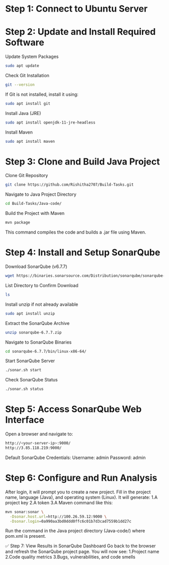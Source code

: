 # Step 1: Connect to Ubuntu Server

# Step 2: Update and Install Required Software
Update System Packages
```bash
sudo apt update
```
  
Check Git Installation
```bash
git --version
```
  
If Git is not installed, install it using:
```bash
sudo apt install git
```

Install Java (JRE)
```bash
sudo apt install openjdk-11-jre-headless
```

Install Maven
```bash
sudo apt install maven
```


# Step 3: Clone and Build Java Project
Clone Git Repository
```bash
git clone https://github.com/Rishitha2707/Build-Tasks.git
```

Navigate to Java Project Directory
```bash
cd Build-Tasks/Java-code/
```


Build the Project with Maven
```bash
mvn package
```
This command compiles the code and builds a .jar file using Maven.

# Step 4: Install and Setup SonarQube
Download SonarQube (v6.7.7)
```bash
wget https://binaries.sonarsource.com/Distribution/sonarqube/sonarqube-6.7.7.zip
```


List Directory to Confirm Download
```bash
ls
```


Install unzip if not already available
```bash
sudo apt install unzip
```


Extract the SonarQube Archive
```bash
unzip sonarqube-6.7.7.zip
```


Navigate to SonarQube Binaries
```bash
cd sonarqube-6.7.7/bin/linux-x86-64/
```


Start SonarQube Server
```bash
./sonar.sh start
```


Check SonarQube Status
```bash
./sonar.sh status
```


# Step 5: Access SonarQube Web Interface
Open a browser and navigate to:
```bash
http://<your-server-ip>:9000/
http://3.85.118.219:9000/
```


Default SonarQube Credentials:
Username: admin
Password: admin



# Step 6: Configure and Run Analysis
After login, it will prompt you to create a new project.
Fill in the project name, language (Java), and operating system (Linux).
It will generate:
1.A project key
2.A token
3.A Maven command like this:
```bash
mvn sonar:sonar \
  -Dsonar.host.url=http://100.26.59.12:9000 \
  -Dsonar.login=0a990aa3bd0ddd0ffc6c01b7d3cad7559b1dd27c
```


Run the command in the Java project directory (Java-code/) where pom.xml is present.

✅ Step 7: View Results in SonarQube Dashboard
Go back to the browser and refresh the SonarQube project page.
You will now see:
1.Project name
2.Code quality metrics
3.Bugs, vulnerabilities, and code smells

